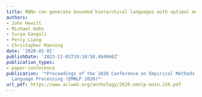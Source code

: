```yaml
---
title: RNNs can generate bounded hierarchical languages with optimal memory
authors:
- John Hewitt
- Michael Hahn
- Surya Ganguli
- Percy Liang
- Christopher Manning
date: '2020-01-01'
publishDate: '2023-11-01T19:18:58.484666Z'
publication_types:
- paper-conference
publication: '*Proceedings of the 2020 Conference on Empirical Methods in Natural
  Language Processing (EMNLP 2020)*'
url_pdf: https://www.aclweb.org/anthology/2020.emnlp-main.156.pdf
---
```

